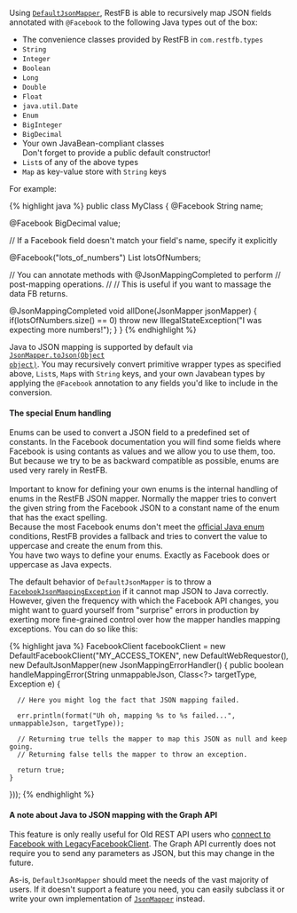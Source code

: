 Using <code><a target="_blank" href="/javadoc-2/com/restfb/DefaultJsonMapper.html">DefaultJsonMapper</a></code>,
RestFB is able to recursively map JSON fields annotated with `@Facebook` to the following Java types out of the box:

* The convenience classes provided by RestFB in `com.restfb.types`
* `String`
* `Integer`
* `Boolean`
* `Long`
* `Double`
* `Float`
* `java.util.Date`
* `Enum`
* `BigInteger`
* `BigDecimal`
* Your own JavaBean-compliant classes<br />Don't forget to provide a public default constructor!
* `List`s of any of the above types
* `Map` as key-value store with `String` keys

For example:

{% highlight java %}
public class MyClass {
  @Facebook
  String name;

  @Facebook
  BigDecimal value;

  // If a Facebook field doesn't match your field's name, specify it explicitly

  @Facebook("lots_of_numbers")
  List<Integer> lotsOfNumbers;

  // You can annotate methods with @JsonMappingCompleted to perform
  // post-mapping operations.
  //
  // This is useful if you want to massage the data FB returns.

  @JsonMappingCompleted
  void allDone(JsonMapper jsonMapper) {
    if(lotsOfNumbers.size() == 0)
      throw new IllegalStateException("I was expecting more numbers!");
  }
}
{% endhighlight %}

Java to JSON mapping is supported by default via <code><a target="_blank" href="/javadoc-2/com/restfb/JsonMapper.html#toJson(java.lang.Object)">JsonMapper.toJson(Object object)</a></code>. You may recursively convert primitive wrapper types as specified above, `List`s, `Map`s with `String` keys, and your own Javabean types by applying the `@Facebook` annotation to any fields you'd like to include in the conversion.

<div class="rfb-callout info" role="alert">
			<h4>The special Enum handling</h4>
			<div>
			    Enums can be used to convert a JSON field to a predefined set of constants. In the Facebook documentation you will find some fields where Facebook is using contants as values and we allow you to use them, too. But because we try to be as backward compatible as possible, enums are used very rarely in RestFB.<br /><br />
				Important to know for defining your own enums is the internal handling of enums in the RestFB JSON mapper. Normally the mapper tries to convert the given string from the Facebook JSON to a constant name of the enum that has the exact spelling.<br />
				Because the most Facebook enums don't meet the <a href="https://docs.oracle.com/javase/tutorial/java/javaOO/enum.html" target="_blank">official Java enum</a> conditions, RestFB provides a fallback and tries to convert the value to uppercase and create the enum from this.<br />
				You have two ways to define your enums. Exactly as Facebook does or uppercase as Java expects.
			</div>
</div>

The default behavior of `DefaultJsonMapper` is to throw a <code><a target="_blank" href="/javadoc-2/com/restfb/exception/FacebookJsonMappingException.html">FacebookJsonMappingException</a></code> if it cannot map JSON to Java correctly. However, given the frequency with which the Facebook API changes, you might want to guard yourself from "surprise" errors in production by exerting more fine-grained control over how the mapper handles mapping exceptions.  You can do so like this:

{% highlight java %}
FacebookClient facebookClient = new DefaultFacebookClient("MY_ACCESS_TOKEN",
  new DefaultWebRequestor(), new DefaultJsonMapper(new JsonMappingErrorHandler() {
    public boolean handleMappingError(String unmappableJson, Class<?> targetType, Exception e) {

      // Here you might log the fact that JSON mapping failed.

      err.println(format("Uh oh, mapping %s to %s failed...", unmappableJson, targetType));

      // Returning true tells the mapper to map this JSON as null and keep going.
      // Returning false tells the mapper to throw an exception.

      return true;
    }
  }));
{% endhighlight %}

<div class="rfb-callout warning" role="alert">
			<h4>A note about Java to JSON mapping with the Graph API</h4>
			<div>
			    This feature is only really useful for Old REST API users who <a href="legacy-rest-api.html">connect to Facebook with LegacyFacebookClient</a>.
			    The Graph API currently does not require you to send any parameters as JSON, but this may change in the future.
			</div>
</div>

As-is, `DefaultJsonMapper` should meet the needs of the vast majority of users. If it doesn't support a feature you need, you can easily subclass it or write your own implementation of <code><a target="_blank" href="/javadoc-2/com/restfb/JsonMapper.html">JsonMapper</a></code> instead.